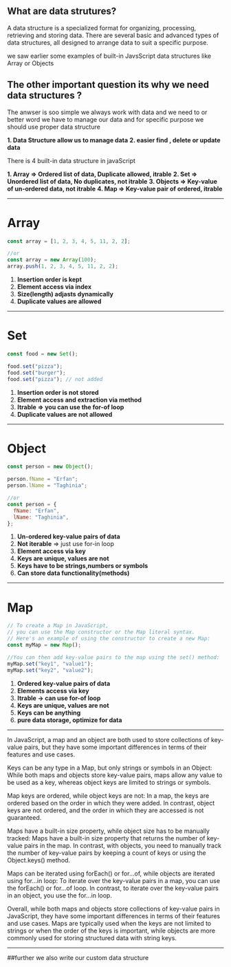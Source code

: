 ## What are data strutures?

A data structure is a specialized format for organizing, processing, retrieving and storing data. There are several basic and advanced types of data structures, all designed to arrange data to suit a specific purpose.

we saw earlier some examples of built-in JavsScript data structures
like Array or Objects

## The other important question its why we need data structures ?

The anwser is soo simple we always work with data and we need to or better word we have to manage our data and for specific purpose we should use proper data structure

**1. Data Structure allow us to manage data**
**2. easier find , delete or update data**

There is 4 built-in data structure in javaScript

**1. Array => Ordered list of data, Duplicate allowed, itrable**
**2. Set => Unordered list of data, No duplicates, not itrable**
**3. Objects => Key-value of un-ordered data, not itrable**
**4. Map => Key-value pair of ordered, itrable**

---

# Array

```javascript
const array = [1, 2, 3, 4, 5, 11, 2, 2];

//or
const array = new Array(100);
array.push(1, 2, 3, 4, 5, 11, 2, 2);
```

1. **Insertion order is kept**
2. **Element access via index**
3. **Size(length) adjasts dynamically**
4. **Duplicate values are allowed**

---

# Set

```javascript
const food = new Set();

food.set("pizza");
food.set("burger");
food.set("pizza"); // not added
```

1. **Insertion order is not stored**
2. **Element access and extraction via method**
3. **Itrable => you can use the for-of loop**
4. **Duplicate values are not allowed**

---

# Object

```javascript
const person = new Object();

person.fName = "Erfan";
person.lName = "Taghinia";

//or
const person = {
  fName: "Erfan",
  lName: "Taghinia",
};
```

1. **Un-ordered key-value pairs of data**
2. **Not iterable** => just use for-in loop
3. **Element access via key**
4. **Keys are unique, values are not**
5. **Keys have to be strings,numbers or symbols**
6. **Can store data functionality(methods)**

---

# Map

```javascript
// To create a Map in JavaScript,
// you can use the Map constructor or the Map literal syntax.
// Here's an example of using the constructor to create a new Map:
const myMap = new Map();

//You can then add key-value pairs to the map using the set() method:
myMap.set("key1", "value1");
myMap.set("key2", "value2");
```

1. **Ordered key-value pairs of data**
2. **Elements access via key**
3. **Itrable -> can use for-of loop**
4. **Keys are unique, values are not**
5. **Keys can be anything**
6. **pure data storage, optimize for data**

---

In JavaScript, a map and an object are both used to store collections of key-value pairs, but they have some important differences in terms of their features and use cases.

Keys can be any type in a Map, but only strings or symbols in an Object: While both maps and objects store key-value pairs, maps allow any value to be used as a key, whereas object keys are limited to strings or symbols.

Map keys are ordered, while object keys are not: In a map, the keys are ordered based on the order in which they were added. In contrast, object keys are not ordered, and the order in which they are accessed is not guaranteed.

Maps have a built-in size property, while object size has to be manually tracked: Maps have a built-in size property that returns the number of key-value pairs in the map. In contrast, with objects, you need to manually track the number of key-value pairs by keeping a count of keys or using the Object.keys() method.

Maps can be iterated using forEach() or for...of, while objects are iterated using for...in loop: To iterate over the key-value pairs in a map, you can use the forEach() or for...of loop. In contrast, to iterate over the key-value pairs in an object, you use the for...in loop.

Overall, while both maps and objects store collections of key-value pairs in JavaScript, they have some important differences in terms of their features and use cases. Maps are typically used when the keys are not limited to strings or when the order of the keys is important, while objects are more commonly used for storing structured data with string keys.

---

##further we also write our custom data structure
